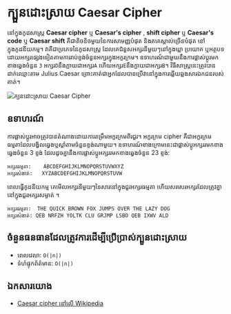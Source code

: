 # ក្បួនដោះស្រាយ Caesar Cipher

នៅក្នុងកូដសាស្ដ្រ **Caesar cipher**​ ឬ​​ **Caesar's cipher** , **shift cipher** ឬ **Caesar's code** ​​ឬ​​​ ​**Caesar shift** គឺជាតិចនិចមួយនៃការសាមញ្ញបំផុត និងគគេស្គាល់ច្រើនបំផុត នៅក្នុងកូដនីយកម្ម។ វាគឺជាប្រភេទនៃកូដសាស្ដ្រ ដែលគេជំនួសអក្សរនីមួយៗនៅក្នុងឃ្លា ប្រយោគ​ ​ឬអត្ថបទ ដោយអក្សរផ្សេងទៀតតាមការរាប់ខ្ទង់ចំនួនអក្សរក្នុងអក្ខរក្រម។ ឧទាហរណ៍ ​ជាមួយនឹងការផ្លាស់ប្តូរមកខាងឆ្វេងចំនួន `3` អក្សរ`D`នឹងក្លាយជាអក្សរ`A` ហើយអក្សរ`E`នឹងក្លាយជាអក្សរ`B`។ វិធីសាស្រ្តនេះត្រូវបានដាក់ឈ្មោះតាម Julius Caesar ព្រោះគាត់ជាអ្នកដែលបានប្រើវានៅក្នុងការឆ្លើយឆ្លងសារឯកជនរបស់គាត់។

![ក្បួនដោះស្រាយ Caesar Cipher](https://upload.wikimedia.org/wikipedia/commons/4/4a/Caesar_cipher_left_shift_of_3.svg)

## ឧទាហរណ៍

ការផ្លាស់ប្តូរអាចត្រូវបានតំណាងដោយការតម្រឹមអក្ខរក្រមពីរជួរ។ អក្ខរក្រម cipher គឺ​ជា​អក្ខរក្រម​ធម្មតា​ដែល​បង្វិល​ឆ្វេង​ឬ​ស្ដាំ​តាមចំនួនខ្ទង់ណាមួយ។​ ឧទាហរណ៍​ ខាងក្រោមនេះជាផ្លាស់ប្តូអក្សររមកខាងឆ្វេងចំនួន​ 3 ខ្ទង់ ដែលដូចគ្នានឹងការផ្លាស់ប្តូអក្សររមកខាងឆ្វេងចំនួន​ 23 ខ្ទង់:

```អត្ថបទ
អក្សរ​ធម្មតា:    ABCDEFGHIJKLMNOPQRSTUVWXYZ
អក្សរសំងាត់:   XYZABCDEFGHIJKLMNOPQRSTUVW
```

ពេលធ្វើកូដនីយកម្ម គេមើលអក្សរនីមួយៗនៃសារនៅក្នុងជួរអក្សរធម្មតា ហើយសរសេរអក្សរដែលត្រូវគ្នានៅក្នុងជួរអក្សរសម្ងាត់ ។

```អត្ថបទ
អក្សរ​ធម្មតា:  THE QUICK BROWN FOX JUMPS OVER THE LAZY DOG
អក្សរសំងាត់: QEB NRFZH YOLTK CLU GRJMP LSBO QEB IXWV ALD
```

## ចំនួនធនធានដែលត្រូវការដើម្បីប្រើប្រាស់ក្បួនដោះស្រាយ

- ពេលវេលា: `O(|n|)`
- ទំហំ​ផ្ទុកព័ត៌មាន: `O(|n|)`

## ឯកសារយោង

- [Caesar cipher នៅលើ Wikipedia](https://en.wikipedia.org/wiki/Caesar_cipher)
